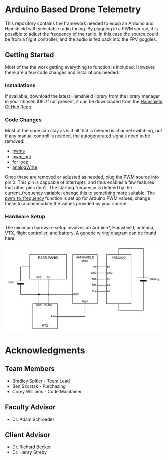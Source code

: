 # Arduino Based Drone Telemetry
 This repository contains the framework needed to equip an Arduino and Hamshield with selectable radio tuning. By plugging in a PWM source, it is possible to adjust the frequency of the radio. In this case the source could be from a flight controller, and the audio is fed back into the FPV goggles.

 ## Getting Started
 Most of the the work getting everything to function is included. However, there are a few code changes and installations needed.
 ### Installations
 If available, download the latest Hamshield library from the library manager in your chosen IDE. If not present, it can be downloaded from the [Hamshield GitHub Repo](https://github.com/EnhancedRadioDevices/HamShield).
 
 ### Code Changes
 Most of the code can stay as is if all that is needed is channel switching, but if any manual controll is needed, the autogenerated signals need to be removed:
 
 * [pwms](https://github.com/cwillia109/Senior_Design/blob/ef9d446ee7301e8e6e7f625d69ac48102c761f13/Senior_Design.ino#L4)
 * [pwm_out](https://github.com/cwillia109/Senior_Design/blob/ef9d446ee7301e8e6e7f625d69ac48102c761f13/Senior_Design.ino#L19)
 * [for loop](https://github.com/cwillia109/Senior_Design/blob/ef9d446ee7301e8e6e7f625d69ac48102c761f13/Senior_Design.ino#L56)
 * [analogWrite](https://github.com/cwillia109/Senior_Design/blob/ef9d446ee7301e8e6e7f625d69ac48102c761f13/Senior_Design.ino#L59)

 Once these are removed or adjusted as needed, plug the PWM source into pin 2. This pin is cappable of interrupts, and thus enables a few features that other pins don't. The starting frequency is defined by the [current_frequency](https://github.com/cwillia109/Senior_Design/blob/ef9d446ee7301e8e6e7f625d69ac48102c761f13/Senior_Design.ino#L7) variable; change this to something more suitable. The [pwm_to_frequency](https://github.com/cwillia109/Senior_Design/blob/ef9d446ee7301e8e6e7f625d69ac48102c761f13/Senior_Design.ino#L71-L96) function is set up for Arduino PWM values; change these to accommodate the values provided by your source.

 ### Hardware Setup
The minimum hardware setup involves an Arduino*, Hamshield, antenna, VTX, flight controller, and battery. A generic wiring diagram can be found here:

![Wiring Diagram](Media/wiring-diagram.png)

# Acknowledgments
## Team Members
 * Bradley Spitler  - Team Lead
 * Ben Szostak - Purchasing 
 * Corey Williams - Code Maintainer
 
 ## Faculty Advisor
 * Dr. Adam Schroeder

 ## Client Advisor
 * Dr. Richard Becker
 * Dr. Henry Streby
